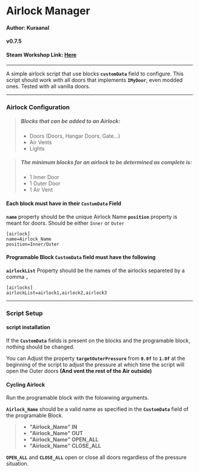 # Airlock Manager 

#### Author: Kuraanal
#### v0.7.5
#### Steam Workshop Link: [Here](https://steamcommunity.com/sharedfiles/filedetails/?id=2376267858)
***

A simple airlock script that use blocks **`customData`** field to configure.
This script should work with all doors that implements **`IMyDoor`**, even modded ones. Tested with all vanilla doors.
***
### Airlock Configuration

> ##### Blocks that can be added to an Airlock:
> - Doors (Doors, Hangar Doors, Gate...)
> - Air Vents
> - Lights

> ##### The minimum blocks for an airlock to be determined as complete is:
> - 1 Inner Door
> - 1 Outer Door
> - 1 Air Vent

#### Each block must have in their `CustumData` Field

**`name`** property should be the unique Airlock Name
**`position`** property is meant for doors. Should be either `Inner` or `Outer`

	[airlock]
	name=Airlock_Name
	position=Inner/Outer

#### Programable Block `CustomData` field must have the following

**`airlockList`** Property should be the names of the airlocks separeted by a comma **`,`** 

	[airlocks]
	airlockList=airlock1,airlock2,airlock3
***
### Script Setup

#### script installation
If the **`CustomData`** fields is present on the blocks and the programable block, nothing should be changed.

You can Adjust the property **`targetOuterPressure`** from **`0.0f`** to **`1.0f`** at the beginning of the script to adjust the pressure at which time the script will open the Outer doors **(And vent the rest of the Air outside)**

#### Cycling Airlock
Run the programable block with the folowwing arguments.

**`Airlock_Name`** should be a valid name as specified in the **`CustomData`** field of the programable Block.

>- **"Airlock_Name" IN**
>- **"Airlock_Name" OUT**
>- **"Airlock_Name" OPEN_ALL**
>- **"Airlock_Name" CLOSE_ALL**

**`OPEN_ALL`** and **`CLOSE_ALL`** open or close all doors regardless of the pressure situation.